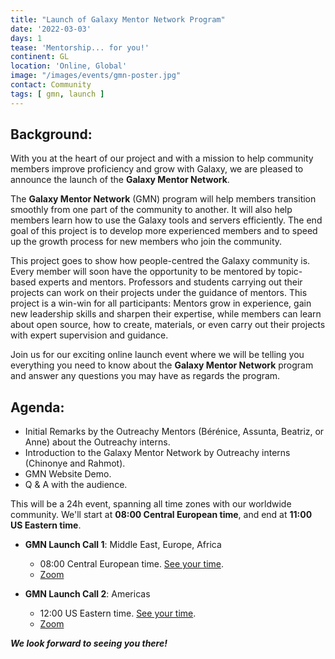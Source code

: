 ```yaml
---
title: "Launch of Galaxy Mentor Network Program"
date: '2022-03-03'
days: 1
tease: 'Mentorship... for you!'
continent: GL
location: 'Online, Global'
image: "/images/events/gmn-poster.jpg"
contact: Community
tags: [ gmn, launch ]
---
```


## Background:

With you at the heart of our project and with a mission to help community members improve proficiency and grow with Galaxy, we are pleased to announce the launch of the **Galaxy Mentor Network**.

The **Galaxy Mentor Network** (GMN) program will help members transition smoothly from one part of the community to another. It will also help members learn how to use the Galaxy tools and servers efficiently. The end goal of this project is to develop more experienced members and to speed up the growth process for new members who join the community.

This project goes to show how people-centred the Galaxy community is. Every member will soon have the opportunity to be mentored by topic-based experts and mentors. Professors and students carrying out their projects can work on their projects under the guidance of mentors. This project is a win-win for all participants: Mentors grow in experience, gain new leadership skills and sharpen their expertise, while members can learn about open source, how to create, materials, or even carry out their projects with expert supervision and guidance.

Join us for our exciting online launch event where we will be telling you everything you need to know about the **Galaxy Mentor Network** program and answer any questions you may have as regards the program.

## Agenda:

- Initial Remarks by the Outreachy Mentors (Bérénice, Assunta, Beatriz, or Anne) about the Outreachy interns.
- Introduction to the Galaxy Mentor Network by Outreachy interns (Chinonye and Rahmot).
- GMN Website Demo.
- Q & A with the audience.

This will be a 24h event, spanning all time zones with our worldwide community. We'll start at **08:00 Central European time**, and end at **11:00 US Eastern time**.

- **GMN Launch Call 1**: Middle East, Europe, Africa
  - 08:00 Central European time. [See your time](https://www.timeanddate.com/worldclock/fixedtime.html?msg=EMEA+GTN+CoFest+Call&iso=20220303T08&p1=980&am=30).
  - [Zoom]( https://psu.zoom.us/j/95492229656?pwd=MUhxQU9maWtDVWRzOVpJNkoySVh2dz09)

- **GMN Launch Call 2**: Americas
  - 12:00 US Eastern time. [See your time](https://www.timeanddate.com/worldclock/fixedtime.html?msg=Americas+GTN+CoFest+Call&iso=20220303T12&p1=3705&am=30).
  - [Zoom]( https://psu.zoom.us/j/98259853922?pwd=eTNQR2ZUcjJSSmZDcXBXYzE1YjlPUT09)

***We look forward to seeing you there!***
